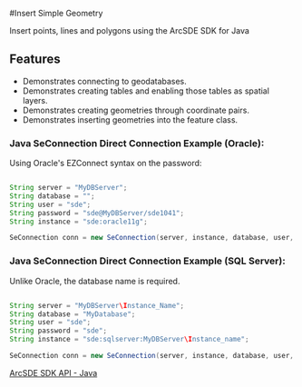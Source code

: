 #Insert Simple Geometry



Insert points, lines and polygons using the ArcSDE SDK for Java

## Features

* Demonstrates connecting to geodatabases.
* Demonstrates creating tables and enabling those tables as spatial layers.
* Demonstrates creating geometries through coordinate pairs.
* Demonstrates inserting geometries into the feature class.

### Java SeConnection Direct Connection Example (Oracle):
Using Oracle's EZConnect syntax on the password:
```java

String server = "MyDBServer";
String database = "";
String user = "sde";
String password = "sde@MyDBServer/sde1041";
String instance = "sde:oracle11g";

SeConnection conn = new SeConnection(server, instance, database, user, password);
```

### Java SeConnection Direct Connection Example (SQL Server):
Unlike Oracle, the database name is required.
```java

String server = "MyDBServer\Instance_Name";
String database = "MyDatabase";
String user = "sde";
String password = "sde";
String instance = "sde:sqlserver:MyDBServer\Instance_name";

SeConnection conn = new SeConnection(server, instance, database, user, password);
```

[ArcSDE SDK API - Java](http://help.arcgis.com/en/geodatabase/10.0/sdk/arcsde/api/japi/japi.htm)
